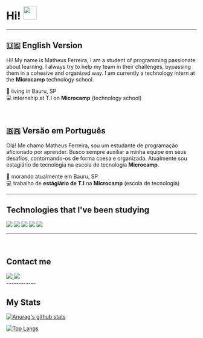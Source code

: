 # Hi! <img src="https://media.giphy.com/media/hvRJCLFzcasrR4ia7z/giphy.gif" width="35px"> 
----------------

## 🇺🇸️  **English** Version 


Hi! My name is Matheus Ferreira, I am a student of programming passionate about learning. I always try to help my team in their challenges, bypassing them in a cohesive and organized way.
  I am currently a technology intern at the **Microcamp** technology school.

📌️ living in Bauru, SP
<br/>
💻️ internship at T.I on **Microcamp** (technology school)

<br/>

## 🇧🇷️ Versão em **Português**
 Olá! Me chamo Matheus Ferreira, sou um estudante de programação aficionado por aprender. Busco sempre auxiliar a minha equipe em seus desafios, contornando-os de forma coesa e organizada.
 Atualmente sou estagiário de tecnologia na escola de tecnologia **Microcamp**.

 
📌️ morando atualmente em Bauru, SP
<br/>
💻️ trabalho de **estágiário de T.I** na **Microcamp** (escola de tecnologia)
  

-----------

## **Technologies that I've been studying**

<img src="https://img.shields.io/badge/HTML5-E34F26?style=for-the-badge&logo=html5&logoColor=white">
<img src ="https://img.shields.io/badge/CSS3-1572B6?style=for-the-badge&logo=css3&logoColor=white">
<img src ="https://img.shields.io/badge/JavaScript-F7DF1E?style=for-the-badge&logo=javascript&logoColor=black">
<img src="https://img.shields.io/badge/Node.js-43853D?style=for-the-badge&logo=node.js&logoColor=white">
<img src="https://img.shields.io/badge/Electron-47848F?style=for-the-badge&logo=electron&logoColor=white">

-------------
<br>

## **Contact me**
<a href='https://www.linkedin.com/in/matheus-ferreira-9267091b3/' target="_blank"> 
    <img src="https://img.shields.io/badge/LinkedIn-0077B5?style=for-the-badge&logo=linkedin&logoColor=white" />
</a>

<a href="https://t.me/MattFerreira18" target="_blank">
   <img src="https://img.shields.io/badge/Telegram-2CA5E0?style=for-the-badge&logo=telegram&logoColor=white"> 
</a>

<br>
------------

## **My Stats**

 [![Anurag's github stats](https://github-readme-stats.vercel.app/api?username=MattFerreira18&show_icons=true&theme=tokyonight)](https://github.com/MattFerreira18/github-readme-stats)

[![Top Langs](https://github-readme-stats.vercel.app/api/top-langs/?username=MattFerreira18&show_icons=true&theme=tokyonight)](https://github.com/MattFerreira18/github-readme-stats)
